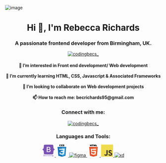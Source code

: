 ![image](https://user-images.githubusercontent.com/93043262/162265033-9958d0b8-8c2d-4f31-b249-a8740cac8381.png)
<h1 align="center">Hi 👋, I'm Rebecca Richards</h1>
<h3 align="center">A passionate frontend developer from Birmingham, UK.</h3>

<p align="center"> <a href="https://twitter.com/codingbecs_" target="blank"><img src="https://img.shields.io/twitter/follow/codingbecs_?logo=twitter&style=for-the-badge" alt="codingbecs_" /></a> </p>

<h4 align="center">
👀 I’m interested in Front end development/ Web development
<br></br>
🌱 I’m currently learning HTML, CSS, Javascript & Associated Frameworks
<br></br>
👯 I’m looking to collaborate on Web development projects
<br></br>
📫 How to reach me: becrichards95@gmail.com
</h4>
 
<h3 align="center">Connect with me:</h3>
<p align="center">
<a href="https://twitter.com/codingbecs_" target="blank"><img align="center" src="https://raw.githubusercontent.com/rahuldkjain/github-profile-readme-generator/master/src/images/icons/Social/twitter.svg" alt="codingbecs_" height="30" width="40" /></a>
</p>

<h3 align="center">Languages and Tools:</h3>
<p align="center"> <a href="https://getbootstrap.com" target="_blank" rel="noreferrer"> <img src="https://raw.githubusercontent.com/devicons/devicon/master/icons/bootstrap/bootstrap-plain-wordmark.svg" alt="bootstrap" width="40" height="40"/> </a> <a href="https://www.w3schools.com/css/" target="_blank" rel="noreferrer"> <img src="https://raw.githubusercontent.com/devicons/devicon/master/icons/css3/css3-original-wordmark.svg" alt="css3" width="40" height="40"/> </a> <a href="https://www.figma.com/" target="_blank" rel="noreferrer"> <img src="https://www.vectorlogo.zone/logos/figma/figma-icon.svg" alt="figma" width="40" height="40"/> </a> <a href="https://www.w3.org/html/" target="_blank" rel="noreferrer"> <img src="https://raw.githubusercontent.com/devicons/devicon/master/icons/html5/html5-original-wordmark.svg" alt="html5" width="40" height="40"/> </a> <a href="https://developer.mozilla.org/en-US/docs/Web/JavaScript" target="_blank" rel="noreferrer"> <img src="https://raw.githubusercontent.com/devicons/devicon/master/icons/javascript/javascript-original.svg" alt="javascript" width="40" height="40"/> </a> <a href="https://www.adobe.com/products/xd.html" target="_blank" rel="noreferrer"> <img src="https://cdn.worldvectorlogo.com/logos/adobe-xd.svg" alt="xd" width="40" height="40"/> </a> </p>
